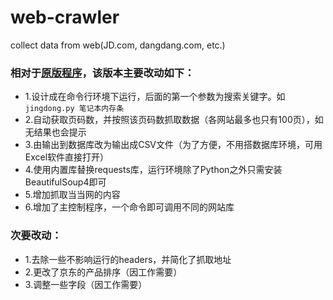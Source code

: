 # web-crawler
collect data from web(JD.com, dangdang.com, etc.)

### 相对于[原版程序](https://github.com/LewisTian/RAM-JD)，该版本主要改动如下：
- 1.设计成在命令行环境下运行，后面的第一个参数为搜索关键字。如`jingdong.py 笔记本内存条`
- 2.自动获取页码数，并按照该页码数抓取数据（各网站最多也只有100页），如无结果也会提示
- 3.由输出到数据库改为输出成CSV文件（为了方便，不用搭数据库环境，可用Excel软件直接打开）
- 4.使用内置库替换requests库，运行环境除了Python之外只需安装BeautifulSoup4即可
- 5.增加抓取当当网的内容
- 6.增加了主控制程序，一个命令即可调用不同的网站库

### 次要改动：
- 1.去除一些不影响运行的headers，并简化了抓取地址
- 2.更改了京东的产品排序（因工作需要）
- 3.调整一些字段（因工作需要）
